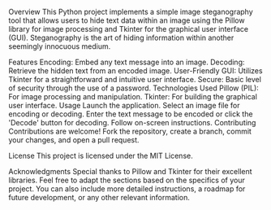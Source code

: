 Overview
This Python project implements a simple image steganography tool that allows users to hide text data within an image using the Pillow library for image processing and Tkinter for the graphical user interface (GUI). Steganography is the art of hiding information within another seemingly innocuous medium.

Features
Encoding: Embed any text message into an image.
Decoding: Retrieve the hidden text from an encoded image.
User-Friendly GUI: Utilizes Tkinter for a straightforward and intuitive user interface.
Secure: Basic level of security through the use of a password.
Technologies Used
Pillow (PIL): For image processing and manipulation.
Tkinter: For building the graphical user interface.
Usage
Launch the application.
Select an image file for encoding or decoding.
Enter the text message to be encoded or click the 'Decode' button for decoding.
Follow on-screen instructions.
Contributing
Contributions are welcome! Fork the repository, create a branch, commit your changes, and open a pull request.

License
This project is licensed under the MIT License.

Acknowledgments
Special thanks to Pillow and Tkinter for their excellent libraries.
Feel free to adapt the sections based on the specifics of your project. You can also include more detailed instructions, a roadmap for future development, or any other relevant information.
